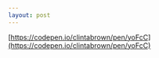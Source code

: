 ```yaml
---
layout: post
---
```


[https://codepen.io/clintabrown/pen/yoFcC](https://codepen.io/clintabrown/pen/yoFcC)

&nbsp;
